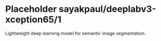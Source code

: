 # Placeholder sayakpaul/deeplabv3-xception65/1
Lightweight deep learning model for semantic image segmentation.

<!-- module-type: image-segmentation -->
<!-- network-architecture: DeepLab (xception65_coco_voc_trainaug) -->
<!-- dataset: PASCAL VOC 2012 -->
<!-- fine-tunable: false -->
<!-- license: Apache-2.0 -->
